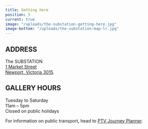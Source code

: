 ```yaml
---
title: Getting here
position: 5
current: true
image: "/uploads/the-substation-getting-here.jpg"
image-bottom: "/uploads/the-substation-map-lr.jpg"
---
```


## ADDRESS

The SUBSTATION <br>
[1 Market Street <br> Newport, Victoria 3015](https://goo.gl/maps/WG1MkodsgHP2).

## GALLERY HOURS

Tuesday to Saturday <br> 
11am – 5pm <br>
Closed on public holidays 

For information on public transport, head to [PTV Journey Planner](http://ptv.vic.gov.au/journey#jpsearch%5Baction%5D=showPlanner).


